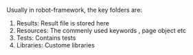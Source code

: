 Usually in robot-framework, the key folders are:
1. Results: Result file is stored here
2. Resources: The commenly used keywords , page object etc
3. Tests: Contains tests
4. Libraries:  Custome libraries